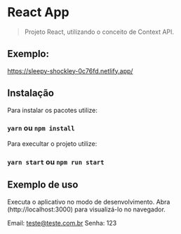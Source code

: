 # React App
> Projeto React, utilizando o conceito de Context API. 

## Exemplo:
https://sleepy-shockley-0c76fd.netlify.app/

## Instalação
Para instalar os pacotes utilize:
### `yarn` ou  `npm install`

Para execultar o projeto utilize:
### `yarn start` ou  `npm run start`

## Exemplo de uso

Executa o aplicativo no modo de desenvolvimento.
Abra (http://localhost:3000) para visualizá-lo no navegador.

Email: teste@teste.com.br
Senha: 123



